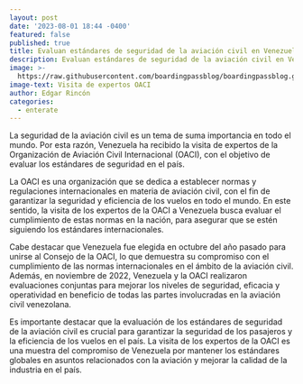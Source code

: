 ```yaml
---
layout: post
date: '2023-08-01 18:44 -0400'
featured: false
published: true
title: Evaluan estándares de seguridad de la aviación civil en Venezuela
description: Evaluan estándares de seguridad de la aviación civil en Venezuela
image: >-
  https://raw.githubusercontent.com/boardingpassblog/boardingpassblog.github.io/main/assets/images/OACI.jpg
image-text: Visita de expertos OACI
author: Edgar Rincón
categories:
  - enterate
---
```

La seguridad de la aviación civil es un tema de suma importancia en todo el mundo. Por esta razón, Venezuela ha recibido la visita de expertos de la Organización de Aviación Civil Internacional (OACI), con el objetivo de evaluar los estándares de seguridad en el país.

La OACI es una organización que se dedica a establecer normas y regulaciones internacionales en materia de aviación civil, con el fin de garantizar la seguridad y eficiencia de los vuelos en todo el mundo. En este sentido, la visita de los expertos de la OACI a Venezuela busca evaluar el cumplimiento de estas normas en la nación, para asegurar que se estén siguiendo los estándares internacionales.

Cabe destacar que Venezuela fue elegida en octubre del año pasado para unirse al Consejo de la OACI, lo que demuestra su compromiso con el cumplimiento de las normas internacionales en el ámbito de la aviación civil. Además, en noviembre de 2022, Venezuela y la OACI realizaron evaluaciones conjuntas para mejorar los niveles de seguridad, eficacia y operatividad en beneficio de todas las partes involucradas en la aviación civil venezolana.

Es importante destacar que la evaluación de los estándares de seguridad de la aviación civil es crucial para garantizar la seguridad de los pasajeros y la eficiencia de los vuelos en el país. La visita de los expertos de la OACI es una muestra del compromiso de Venezuela por mantener los estándares globales en asuntos relacionados con la aviación y mejorar la calidad de la industria en el país.
